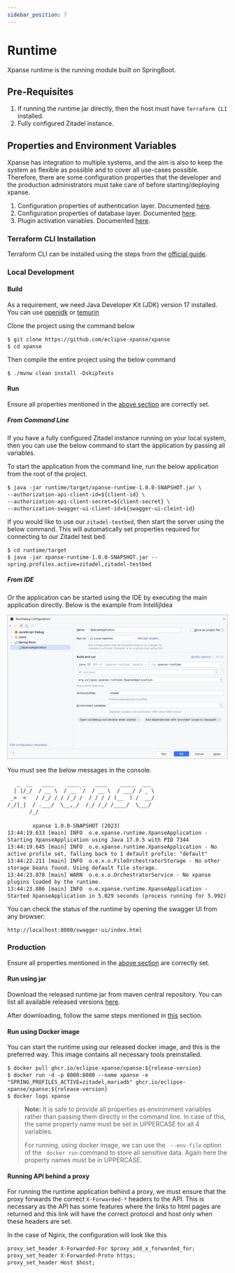 ```yaml
---
sidebar_position: 7
---
```


# Runtime

Xpanse runtime is the running module built on SpringBoot.

## Pre-Requisites

1. If running the runtime jar directly, then the host must have `Terraform CLI` installed.
2. Fully configured Zitadel instance.

## Properties and Environment Variables

Xpanse has integration to multiple systems, and the aim is also to keep the system as flexible as possible and to cover
all use-cases possible. Therefore, there are some configuration properties that the developer and the production
administrators must take care of before starting/deploying xpanse.

1. Configuration properties of authentication layer. Documented [here](authentication-authorization.md#runtime).
2. Configuration properties of database layer. Documented [here](database.md#maria-db).
3. Plugin activation variables. Documented [here](plugins.md#plugin-activation).

### Terraform CLI Installation

Terraform CLI can be installed using the steps from
the [official guide](https://developer.hashicorp.com/terraform/downloads).

### Local Development

#### Build

As a requirement, we need Java Developer Kit (JDK) version 17 installed. You can use [openjdk](https://openjdk.org/)
or [temurin](https://adoptium.net/)

Clone the project using the command below

```shell
$ git clone https://github.com/eclipse-xpanse/xpanse
$ cd xpanse
```

Then compile the entire project using the below command

```shell
$ ./mvnw clean install -DskipTests
```

#### Run

Ensure all properties mentioned in the [above section](#properties-and-environment-variables) are correctly set.

##### From Command Line

If you have a fully configured Zitadel instance running on your local system, then you can use the below command to
start the application by passing all variables.

To start the application from the command line, run the below application from the root of the project.

```shell
$ java -jar runtime/target/xpanse-runtime-1.0.0-SNAPSHOT.jar \
--authorization-api-client-id=${client-id} \
--authorization-api-client-secret=${client-secret} \
--authorization-swagger-ui-client-id=${swagger-ui-cleint-id}
```

If you would like to use our `zitadel-testbed`, then start the server using the below command.
This will automatically set properties required for connecting to our Zitadel test bed.

```shell
$ cd runtime/target
$ java -jar xpanse-runtime-1.0.0-SNAPSHOT.jar --spring.profiles.active=zitadel,zitadel-testbed
```

##### From IDE

Or the application can be started using the IDE by executing the main application directly.
Below is the example from IntellijIdea

![img.png](images/ide-run.png)

You must see the below messages in the console.

```shell
   _  __   ____    ____ _   ____    _____  ___
  | |/_/  / __ \  / __ `/  / __ \  / ___/ / _ \
 _>  <   / /_/ / / /_/ /  / / / / (__  ) /  __/
/_/|_|  / .___/  \__,_/  /_/ /_/ /____/  \___/
       /_/

        xpanse 1.0.0-SNAPSHOT (2023)
13:44:19.633 [main] INFO  o.e.xpanse.runtime.XpanseApplication - Starting XpanseApplication using Java 17.0.5 with PID 7344
13:44:19.645 [main] INFO  o.e.xpanse.runtime.XpanseApplication - No active profile set, falling back to 1 default profile: "default"
13:44:22.211 [main] INFO  o.e.x.o.FileOrchestratorStorage - No other storage beans found. Using default file storage.
13:44:23.878 [main] WARN  o.e.x.o.OrchestratorService - No xpanse plugins loaded by the runtime.
13:44:23.886 [main] INFO  o.e.xpanse.runtime.XpanseApplication - Started XpanseApplication in 5.029 seconds (process running for 5.992)
```

You can check the status of the runtime by opening the swagger UI from any
browser:

```
http://localhost:8080/swagger-ui/index.html
```

### Production

Ensure all properties mentioned in the [above section](#properties-and-environment-variables) are correctly set.

#### Run using jar

Download the released runtime jar from maven central repository.
You can list all available released versions [here](https://oss.sonatype.org/#nexus-search;quick~xpanse-runtime).

After downloading, follow the same steps mentioned in [this](#from-command-line) section.

#### Run using Docker image

You can start the runtime using our released docker image, and this is the preferred way.
This image contains all necessary tools preinstalled.

```shell
$ docker pull ghcr.io/eclipse-xpanse/xpanse:${release-version}
$ docker run -d -p 8080:8080 --name xpanse -e "SPRING_PROFILES_ACTIVE=zitadel,mariadb" ghcr.io/eclipse-xpanse/xpanse:${release-version}
$ docker logs xpanse
```

> **Note:** It is safe to provide all properties as environment variables rather than passing them
> directly in the command line.
> In case of this, the same property name must be set in UPPERCASE for all 4 variables.
>
> For running, using docker image, we can use the ` --env-file` option of the `
docker run` command to store all sensitive data.
> Again here the property names must be in UPPERCASE.

#### Running API behind a proxy

For running the runtime application behind a proxy, we must ensure that the proxy forwards the correct `X-Forwarded-*`
headers to the API.
This is necessary as the API has some features where the links to html pages are returned
and this link will have the correct protocol and host only when these headers are set.

In the case of Nginx, the configuration will look like this

```nginx configuration
proxy_set_header X-Forwarded-For $proxy_add_x_forwarded_for;
proxy_set_header X-Forwarded-Proto https;
proxy_set_header Host $host;
```
